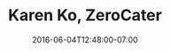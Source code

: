 ---
title: "Karen Ko, ZeroCater"
description: " "
date: "2016-06-04T12:48:00-07:00"
quote: "Steve is a dream to work with. He creates beautiful and impactful designs regardless of if you give him strict direction or free reign over the design. It was a pleasure working with Steve, and I would recommend him in a heartbeat."
---
